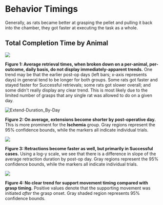# Behavior Timings #

Generally, as rats became better at grasping the pellet and pulling it back into the chamber, they got faster at executing the task as a whole. 

## Total Completion Time by Animal ##

![](https://media.githubusercontent.com/media/m053m716/RC-Data/master/images/Trial_Duration_All.png)

**Figure 1:  Average retrieval times, when broken down on a per-animal, per-outcome, daily basis, do not display immediately-apparent trends.** One trend may be that the earlier post-op days (left bars; x-axis represents days) in general tend to be longer for both groups. Some rats got faster and stayed faster for Successful retrievals; some rats got slower overall; and some didn't really display any clear trend. This is most likely due to the limited number of grasps that any single rat was allowed to do on a given day.

![Extend-Duration_By-Day](../images/Extend-Duration_By-Day.png)

**Figure 2: On average, extensions become shorter by post-operative day.** This is more prominent for the **Ischemia** group. Gray regions represent the 95% confidence bounds, while the markers all indicate individual trials.

![](https://media.githubusercontent.com/media/m053m716/RC-Data/master/images/Retract-Duration_By-Day.png)

**Figure 3: Retractions become faster as well, but primarily in Successful cases.** Using a log-y scale, we see that there is a difference in slope of the average retraction duration by post-op day. Gray regions represent the 95% confidence bounds, while the markers all indicate individual trials.

![](https://media.githubusercontent.com/media/m053m716/RC-Data/master/images/Support-Offset_By-Day.png)

**Figure 4: No clear trend for support movement timing compared with grasp timing.** Positive values denote that the supporting movement was initiated *after* the grasp onset. Gray shaded region represents 95% confidence bounds.